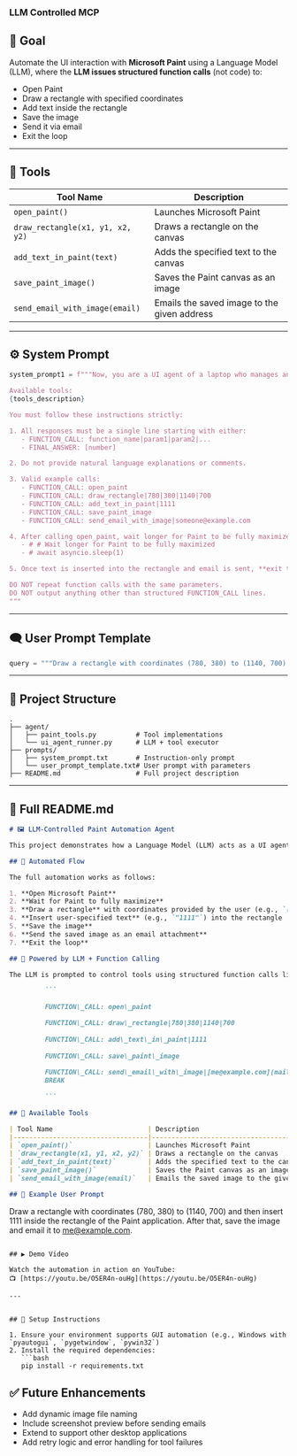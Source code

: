 ### LLM Controlled MCP


## 🧠 Goal

Automate the UI interaction with **Microsoft Paint** using a Language Model (LLM), where the **LLM issues structured function calls** (not code) to:

* Open Paint
* Draw a rectangle with specified coordinates
* Add text inside the rectangle
* Save the image
* Send it via email
* Exit the loop

---

## 🔧 Tools

| Tool Name                        | Description                                 |
| -------------------------------- | ------------------------------------------- |
| `open_paint()`                   | Launches Microsoft Paint                    |
| `draw_rectangle(x1, y1, x2, y2)` | Draws a rectangle on the canvas             |
| `add_text_in_paint(text)`        | Adds the specified text to the canvas       |
| `save_paint_image()`             | Saves the Paint canvas as an image          |
| `send_email_with_image(email)`   | Emails the saved image to the given address |

---

## ⚙️ System Prompt

```python
system_prompt1 = f"""Now, you are a UI agent of a laptop who manages and controls applications via function calls. You have access to the following tools:

Available tools:
{tools_description}

You must follow these instructions strictly:

1. All responses must be a single line starting with either:
   - FUNCTION_CALL: function_name|param1|param2|...
   - FINAL_ANSWER: [number]

2. Do not provide natural language explanations or comments.

3. Valid example calls:
   - FUNCTION_CALL: open_paint
   - FUNCTION_CALL: draw_rectangle|780|380|1140|700
   - FUNCTION_CALL: add_text_in_paint|1111
   - FUNCTION_CALL: save_paint_image
   - FUNCTION_CALL: send_email_with_image|someone@example.com

4. After calling open_paint, wait longer for Paint to be fully maximized:
   - # # Wait longer for Paint to be fully maximized
   - # await asyncio.sleep(1)

5. Once text is inserted into the rectangle and email is sent, **exit the loop** by BREAKING the session.

DO NOT repeat function calls with the same parameters.
DO NOT output anything other than structured FUNCTION_CALL lines.
"""
```

---

## 🗨️ User Prompt Template

```python
query = """Draw a rectangle with coordinates (780, 380) to (1140, 700) and then insert 1111 inside the rectangle of Paint application. After that, save the image and email it to me@example.com."""
```

---

## 📁 Project Structure

```
.
├── agent/
│   ├── paint_tools.py          # Tool implementations
│   └── ui_agent_runner.py      # LLM + tool executor
├── prompts/
│   ├── system_prompt.txt       # Instruction-only prompt
│   └── user_prompt_template.txt# User prompt with parameters
├── README.md                   # Full project description
```

---

## 📄 Full README.md

```markdown
# 🖼️ LLM-Controlled Paint Automation Agent

This project demonstrates how a Language Model (LLM) acts as a UI agent to control desktop applications like Microsoft Paint via structured prompts and function calls. The flow automates drawing a rectangle, inserting text, saving the image, and emailing the result — all through natural language instructions processed by the LLM.

## 🔄 Automated Flow

The full automation works as follows:

1. **Open Microsoft Paint**
2. **Wait for Paint to fully maximize**
3. **Draw a rectangle** with coordinates provided by the user (e.g., `(780, 380)` to `(1140, 700)`)
4. **Insert user-specified text** (e.g., `"1111"`) into the rectangle
5. **Save the image**
6. **Send the saved image as an email attachment**
7. **Exit the loop**

## 🧠 Powered by LLM + Function Calling

The LLM is prompted to control tools using structured function calls like:

         ```
         
         FUNCTION\_CALL: open\_paint

         FUNCTION\_CALL: draw\_rectangle|780|380|1140|700
         
         FUNCTION\_CALL: add\_text\_in\_paint|1111
         
         FUNCTION\_CALL: save\_paint\_image
         
         FUNCTION\_CALL: send\_email\_with\_image|[me@example.com](mailto:me@example.com)
         BREAK
         
         ```

## 🔧 Available Tools

| Tool Name                        | Description                                      |
|----------------------------------|--------------------------------------------------|
| `open_paint()`                   | Launches Microsoft Paint                         |
| `draw_rectangle(x1, y1, x2, y2)` | Draws a rectangle on the canvas                  |
| `add_text_in_paint(text)`        | Adds the specified text to the canvas            |
| `save_paint_image()`             | Saves the Paint canvas as an image               |
| `send_email_with_image(email)`   | Emails the saved image to the given address      |

## 🎯 Example User Prompt

```

Draw a rectangle with coordinates (780, 380) to (1140, 700) and then insert 1111 inside the rectangle of the Paint application. After that, save the image and email it to [me@example.com](mailto:me@example.com).

```

## ▶️ Demo Video

Watch the automation in action on YouTube:  
📺 [https://youtu.be/O5ER4n-ouHg](https://youtu.be/O5ER4n-ouHg)

---


## 📩 Setup Instructions

1. Ensure your environment supports GUI automation (e.g., Windows with `pyautogui`, `pygetwindow`, `pywin32`)
2. Install the required dependencies:
   ```bash
   pip install -r requirements.txt
````



## ✅ Future Enhancements

* Add dynamic image file naming
* Include screenshot preview before sending emails
* Extend to support other desktop applications
* Add retry logic and error handling for tool failures


